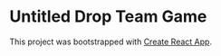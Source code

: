 # Untitled Drop Team Game
This project was bootstrapped with [Create React App](https://github.com/facebook/create-react-app).
